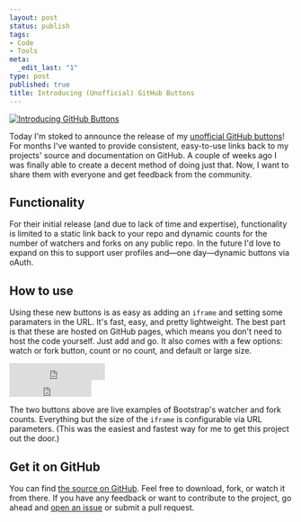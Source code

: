```yaml
---
layout: post
status: publish
tags:
- Code
- Tools
meta:
  _edit_last: "1"
type: post
published: true
title: Introducing (Unofficial) GitHub Buttons
---
```

<a href="http://ghbtns.com" title="GitHub Buttons" target="_blank"><img src="http://www.markdotto.com/wp-content/uploads/2011/11/introducing-github-buttons.png" alt="Introducing GitHub Buttons"></a>

Today I'm stoked to announce the release of my [unofficial GitHub buttons](http://ghbtns.com)! For months I've wanted to provide consistent, easy-to-use links back to my projects' source and documentation on GitHub. A couple of weeks ago I was finally able to create a decent method of doing just that. Now, I want to share them with everyone and get feedback from the community.

## Functionality

For their initial release (and due to lack of time and expertise), functionality is limited to a static link back to your repo and dynamic counts for the number of watchers and forks on any public repo. In the future I'd love to expand on this to support user profiles and&mdash;one day&mdash;dynamic buttons via oAuth.

## How to use

Using these new buttons is as easy as adding an `iframe` and setting some paramaters in the URL. It's fast, easy, and pretty lightweight. The best part is that these are hosted on GitHub pages, which means you don't need to host the code yourself. Just add and go. It also comes with a few options: watch or fork button, count or no count, and default or large size.

<div class="well" style="line-height: 1;">
<iframe src="http://ghbtns.com/github-btn.html?user=markdotto&repo=github-buttons&type=watch&count=true&size=large" allowtransparency="true" frameborder="0" scrolling="0" width="170px" height="30px"></iframe>
</div>

<div class="well" style="line-height: 1;">
<iframe src="http://ghbtns.com/github-btn.html?user=markdotto&repo=github-buttons&type=fork&count=true&size=large" allowtransparency="true" frameborder="0" scrolling="0" width="146px" height="30px"></iframe>
</div>

The two buttons above are live examples of Bootstrap's watcher and fork counts. Everything but the size of the `iframe` is configurable via URL parameters. (This was the easiest and fastest way for me to get this project out the door.)

## Get it on GitHub

You can find [the source on GitHub](https://github.com/markdotto/github-buttons). Feel free to download, fork, or watch it from there. If you have any feedback or want to contribute to the project, go ahead and [open an issue](https://github.com/markdotto/github-buttons/issues) or submit a pull request.
